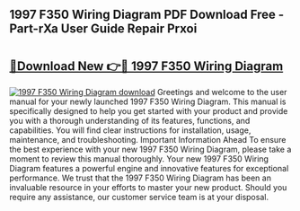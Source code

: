 ## 1997 F350 Wiring Diagram PDF Download Free - Part-rXa User Guide Repair Prxoi

# <h2><a href="http://dfohty.blite.top/?on=1997+F350+Wiring+Diagram">🔗Download New 👉🔴 1997 F350 Wiring Diagram</a></h2>

[![1997 F350 Wiring Diagram download](https://i.imgur.com/lujVjoI.png)](http://dfohty.blite.top/?on=1997+F350+Wiring+Diagram)
Greetings and welcome to the user manual for your newly launched 1997 F350 Wiring Diagram. This manual is specifically designed to help you get started with your product and provide you with a thorough understanding of its features, functions, and capabilities. You will find clear instructions for installation, usage, maintenance, and troubleshooting. Important Information Ahead To ensure the best experience with your new 1997 F350 Wiring Diagram, please take a moment to review this manual thoroughly. Your new 1997 F350 Wiring Diagram features a powerful engine and innovative features for exceptional performance. We trust that the 1997 F350 Wiring Diagram has been an invaluable resource in your efforts to master your new product. Should you require any assistance, our customer service team is at your disposal.
